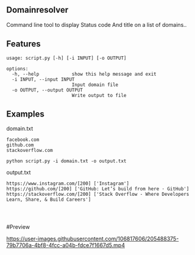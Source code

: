 ## Domainresolver

Command line tool to display Status code And title on a list of domains..

## Features
```
usage: script.py [-h] [-i INPUT] [-o OUTPUT]

options:
  -h, --help            show this help message and exit
  -i INPUT, --input INPUT
                        Input domain file
  -o OUTPUT, --output OUTPUT
                        Write output to file
```


## Examples

domain.txt 
```
facebook.com
github.com
stackoverflow.com
```

```python script.py -i domain.txt -o output.txt```

output.txt

```
https://www.instagram.com/[200] ['Instagram']
https://github.com/[200] ['GitHub: Let’s build from here · GitHub']
https://stackoverflow.com/[200] ['Stack Overflow - Where Developers Learn, Share, & Build Careers']




```
#Preview


https://user-images.githubusercontent.com/106817606/205488375-79b7706a-4bf8-4fcc-a04b-fdce7f1667d5.mp4

